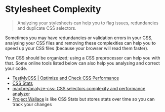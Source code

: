 # Stylesheet Complexity

> Analyzing your stylesheets can help you to flag issues, redundancies and duplicate CSS selectors.

Sometimes you may have redundancies or validation errors in your CSS, analysing your CSS files and removing these complexities can help you to speed up your CSS files (because your browser will read them faster).

Your CSS should be organized; using a CSS preprocessor can help you with that. Some online tools listed below can also help you analysing and correct your code.

- [TestMyCSS | Optimize and Check CSS Performance](http://www.testmycss.com/)
- [CSS Stats](https://cssstats.com/)
- [macbre/analyze-css: CSS selectors complexity and performance analyzer](https://github.com/macbre/analyze-css)
- [Project Wallace](https://www.projectwallace.com/) is like CSS Stats but stores stats over time so you can track your changes

